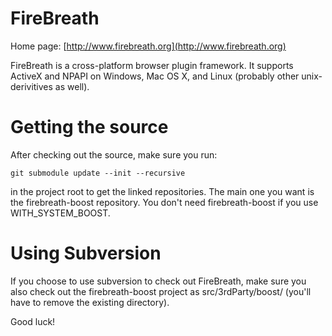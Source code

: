 FireBreath
==========

Home page: [http://www.firebreath.org](http://www.firebreath.org)

FireBreath is a cross-platform browser plugin framework. It supports ActiveX and NPAPI on Windows, Mac OS X, and Linux (probably other unix-derivitives as well).

Getting the source
==================

After checking out the source, make sure you run:

    git submodule update --init --recursive

in the project root to get the linked repositories.  The main one you want is the firebreath-boost repository.  You don't need firebreath-boost if you use WITH_SYSTEM_BOOST.

Using Subversion
================

If you choose to use subversion to check out FireBreath, make sure you also check out the firebreath-boost project as src/3rdParty/boost/ (you'll have to remove the existing directory).



Good luck!

